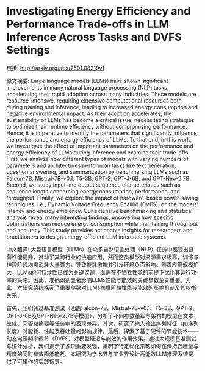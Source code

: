 # Investigating Energy Efficiency and Performance Trade-offs in LLM Inference Across Tasks and DVFS Settings

链接: http://arxiv.org/abs/2501.08219v1

原文摘要:
Large language models (LLMs) have shown significant improvements in many
natural language processing (NLP) tasks, accelerating their rapid adoption
across many industries. These models are resource-intensive, requiring
extensive computational resources both during training and inference, leading
to increased energy consumption and negative environmental impact. As their
adoption accelerates, the sustainability of LLMs has become a critical issue,
necessitating strategies to optimize their runtime efficiency without
compromising performance. Hence, it is imperative to identify the parameters
that significantly influence the performance and energy efficiency of LLMs. To
that end, in this work, we investigate the effect of important parameters on
the performance and energy efficiency of LLMs during inference and examine
their trade-offs.
  First, we analyze how different types of models with varying numbers of
parameters and architectures perform on tasks like text generation, question
answering, and summarization by benchmarking LLMs such as Falcon-7B,
Mistral-7B-v0.1, T5-3B, GPT-2, GPT-J-6B, and GPT-Neo-2.7B. Second, we study
input and output sequence characteristics such as sequence length concerning
energy consumption, performance, and throughput. Finally, we explore the impact
of hardware-based power-saving techniques, i.e., Dynamic Voltage Frequency
Scaling (DVFS), on the models' latency and energy efficiency. Our extensive
benchmarking and statistical analysis reveal many interesting findings,
uncovering how specific optimizations can reduce energy consumption while
maintaining throughput and accuracy. This study provides actionable insights
for researchers and practitioners to design energy-efficient LLM inference
systems.

中文翻译:
大型语言模型（LLMs）在众多自然语言处理（NLP）任务中展现出显著性能提升，推动了其跨行业的快速应用。然而这类模型对资源需求极高，训练与推理阶段均需消耗大量算力，导致能耗激增并引发环境负面影响。随着应用规模扩大，LLMs的可持续性已成为关键议题，亟需在不牺牲性能的前提下优化其运行效率的策略。因此，准确识别显著影响LLMs性能与能效的关键参数至关重要。为此，本研究系统探究了重要参数对LLMs推理阶段性能与能效的影响机制及其权衡关系。

首先，我们通过基准测试（涵盖Falcon-7B、Mistral-7B-v0.1、T5-3B、GPT-2、GPT-J-6B及GPT-Neo-2.7B等模型），分析了不同参数量级与架构的模型在文本生成、问答和摘要等任务中的表现差异。其次，研究了输入输出序列特征（如序列长度）对能耗、性能及吞吐量的影响规律。最后，探索了基于硬件的节能技术——动态电压频率调节（DVFS）对模型延迟与能效的作用效果。通过大规模基准测试与统计分析，我们揭示了多项重要发现，阐明了特定优化策略如何在保持吞吐量与精度的同时有效降低能耗。本研究为学术界与工业界设计高能效LLM推理系统提供了可操作的实践指导。
